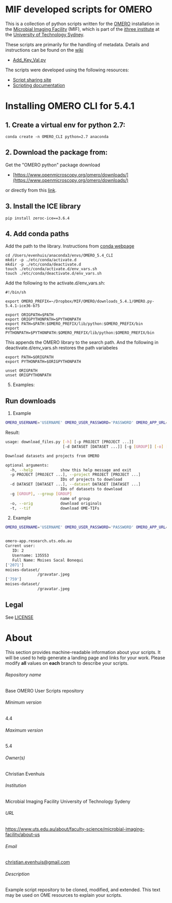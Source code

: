 MIF developed scripts for OMERO
===========================

This is a collection of python scripts written for 
the [OMERO](https://www.openmicroscopy.org/omero/) installation in the 
[Microbial Imaging Facility](https://www.uts.edu.au/about/faculty-science/microbial-imaging-facility/about-us) (MIF),
which is part of the [ithree institute](https://www.uts.edu.au/research-and-teaching/our-research/ithree-institute)
at the [University of Technology Sydney](ihttps://www.uts.edu.au).

These scripts are primarily for the handling of metadata.  Details and instructions can be found on the [wiki](https://github.com/evenhuis/omero-user-scripts/wiki)

* [Add_Key_Val.py](https://github.com/evenhuis/omero-user-scripts/wiki/Adding-key-value-pairs)

The scripts were developed using the following resources:

* [Script sharing site](https://www-legacy.openmicroscopy.org/site/community/scripts)
* [Scripting documentation](https://docs.openmicroscopy.org/omero/5.3.3/developers/scripts/style-guide.html)

# Installing OMERO CLI for 5.4.1

## 1. Create a virtual env for python 2.7:

```
conda create -n OMERO_CLI python=2.7 anaconda
```

## 2. Download the package from: 
Get the "OMERO python" package download 

* [https://www.openmicroscopy.org/omero/downloads/](https://www.openmicroscopy.org/omero/downloads/)

or directly from this [link](http://downloads.openmicroscopy.org/omero/5.4.1/artifacts/OMERO.py-5.4.1-ice36-b75.zip).	
## 3. Install the ICE library

```
pip install zeroc-ice==3.6.4
```

## 4. Add conda paths

Add the path to the library. Instructions from [conda webpage](https://conda.io/docs/user-guide/tasks/manage-environments.html#saving-environment-variables)

```
cd /Users/evenhuis/anaconda3/envs/OMERO_5.4_CLI
mkdir -p ./etc/conda/activate.d
mkdir -p ./etc/conda/deactivate.d
touch ./etc/conda/activate.d/env_vars.sh
touch ./etc/conda/deactivate.d/env_vars.sh
```

Add the following to the activate.d/env_vars.sh:


```	
#!/bin/sh

export OMERO_PREFIX=~/Dropbox/MIF/OMERO/downloads_5.4.1/OMERO.py-5.4.1-ice36-b75

export ORIGPATH=$PATH
export ORIGPYTHONPATH=$PYTHONPATH
export PATH=$PATH:$OMERO_PREFIX/lib/python:$OMERO_PREFIX/bin
export PYTHONPATH=$PYTHONPATH:$OMERO_PREFIX/lib/python:$OMERO_PREFIX/bin
```

This appends the OMERO library to the search path.  And the following in deactivate.d/env_vars.sh restores the path variabeles

```
export PATH=$ORIGPATH
export PYTHONPATH=$ORIGPYTHONPATH

unset ORIGPATH
unset ORIGPYTHONPATH
```

5. Examples:

## Run downloads

1. Example
```bash
OMERO_USERNAME='USERNAME' OMERO_USER_PASSWORD='PASSWORD' OMERO_APP_URL='omero-app.server.edu' python download_files.py -h
```
Result:
```bash
usage: download_files.py [-h] [-p PROJECT [PROJECT ...]]
                         [-d DATASET [DATASET ...]] [-g [GROUP]] [-o] [-t]

Download datasets and projects from OMERO

optional arguments:
  -h, --help            show this help message and exit
  -p PROJECT [PROJECT ...], --project PROJECT [PROJECT ...]
                        IDs of projects to download
  -d DATASET [DATASET ...], --dataset DATASET [DATASET ...]
                        IDs of datasets to download
  -g [GROUP], --group [GROUP]
                        name of group
  -o, --orig            download originals
  -t, --tif             download OME-TIFs

```

2. Example
```bash
OMERO_USERNAME='USERNAME' OMERO_USER_PASSWORD='PASSWORD' OMERO_APP_URL='omero-app.server.edu' python download_files.py -d 2071 -p 759 -o
```
```bash

omero-app.research.uts.edu.au
Current user:
   ID: 2
   Username: 135553
   Full Name: Moises Sacal Bonequi
['2071']
moises-dataset/
              /gravatar.jpeg
['759']
moises-dataset/
              /gravatar.jpeg

```

Legal
-----

See [LICENSE](LICENSE)


# About #
This section provides machine-readable information about your scripts.
It will be used to help generate a landing page and links for your work.
Please modify **all** values on **each** branch to describe your scripts.

###### Repository name ######
Base OMERO User Scripts repository

###### Minimum version ######
4.4

###### Maximum version ######
5.4

###### Owner(s) ######
Christian Evenhuis

###### Institution ######
Microbial Imaging Facility
University of Technology Sydeny

###### URL ######
https://www.uts.edu.au/about/faculty-science/microbial-imaging-facility/about-us

###### Email ######
christian.evenhuis@gmail.com

###### Description ######
Example script repository to be cloned, modified, and extended.
This text may be used on OME resources to explain your scripts.

